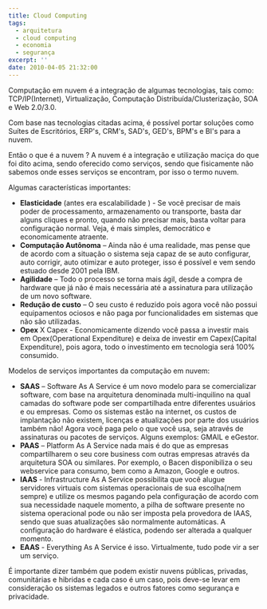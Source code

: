 ```yaml
---
title: Cloud Computing
tags:
  - arquitetura
  - cloud computing
  - economia
  - segurança
excerpt: ''
date: 2010-04-05 21:32:00
---
```


Computação em nuvem é a integração de algumas tecnologias, tais como: TCP/IP(Internet), Virtualização, Computação Distribuída/Clusterização, SOA e Web 2.0/3.0.  
  
Com base nas tecnologias citadas acima, é possível portar soluções como Suítes de Escritórios, ERP's, CRM's, SAD's, GED's, BPM's e BI's para a nuvem.  
  
Então o que é a nuvem ? A nuvem é a integração e utilização maciça do que foi dito acima, sendo oferecido como serviços, sendo que fisicamente não sabemos onde esses serviços se encontram, por isso o termo nuvem.  
  
Algumas características importantes:  
  

*   **Elasticidade** (antes era escalabilidade ) - Se você precisar de mais poder de processamento, armazenamento ou transporte, basta dar alguns cliques e pronto, quando não precisar mais, basta voltar para configuração normal. Veja, é mais simples, democrático e economicamente atraente.
*   **Computação Autônoma** – Ainda não é uma realidade, mas pense que de acordo com a situação o sistema seja capaz de se auto configurar, auto corrigir, auto otimizar e auto proteger, isso é possível e vem sendo estuado desde 2001 pela IBM.
*   **Agilidade** – Todo o processo se torna mais ágil, desde a compra de hardware que já não é mais necessária até a assinatura para utilização de um novo software.
*   **Redução de custo** – O seu custo é reduzido pois agora você não possui equipamentos ociosos e não paga por funcionalidades em sistemas que não são utilizadas.
*   **Opex** X Capex - Economicamente dizendo você passa a investir mais em Opex(Operational Expenditure) e deixa de investir em Capex(Capital Expenditure), pois agora, todo o investimento em tecnologia será 100% consumido.

  
Modelos de serviços importantes da computação em nuvem:  

*   **SAAS** – Software As A Service é um novo modelo para se comercializar software, com base na arquitetura denominada multi-inquilino na qual camadas do software pode ser compartilhada entre diferentes usuários e ou empresas. Como os sistemas estão na internet, os custos de implantação não existem, licenças e atualizações por parte dos usuários também não! Agora você paga pelo o que você usa, seja através de assinaturas ou pacotes de serviços. Alguns exemplos: GMAIL e eGestor.
*   **PAAS** – Platform As A Service nada mais é do que as empresas compartilharem o seu core business com outras empresas através da arquitetura SOA ou similares. Por exemplo, o Bacen disponibiliza o seu webservice para consumo, bem como a Amazon, Google e outros.
*   **IAAS** - Infrastructure As A Service possibilita que você alugue servidores virtuais com sistemas operacionais de sua escolha(nem sempre) e utilize os mesmos pagando pela configuração de acordo com sua necessidade naquele momento, a pilha de software presente no sistema operacional pode ou não ser imposta pela provedora de IAAS, sendo que suas atualizações são normalmente automáticas. A configuração do hardware é elástica, podendo ser alterada a qualquer momento.
*   **EAAS** - Everything As A Service é isso. Virtualmente, tudo pode vir a ser um serviço.

  
É importante dizer também que podem existir nuvens públicas, privadas, comunitárias e hibridas e cada caso é um caso, pois deve-se levar em consideração os sistemas legados e outros fatores como segurança e privacidade.